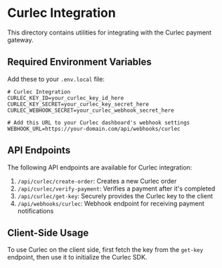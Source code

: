 # Curlec Integration

This directory contains utilities for integrating with the Curlec payment gateway.

## Required Environment Variables

Add these to your `.env.local` file:

```
# Curlec Integration
CURLEC_KEY_ID=your_curlec_key_id_here
CURLEC_KEY_SECRET=your_curlec_key_secret_here
CURLEC_WEBHOOK_SECRET=your_curlec_webhook_secret_here

# Add this URL to your Curlec dashboard's webhook settings
WEBHOOK_URL=https://your-domain.com/api/webhooks/curlec
```

## API Endpoints

The following API endpoints are available for Curlec integration:

1. `/api/curlec/create-order`: Creates a new Curlec order
2. `/api/curlec/verify-payment`: Verifies a payment after it's completed
3. `/api/curlec/get-key`: Securely provides the Curlec key to the client
4. `/api/webhooks/curlec`: Webhook endpoint for receiving payment notifications

## Client-Side Usage

To use Curlec on the client side, first fetch the key from the `get-key` endpoint, then use it to initialize the Curlec SDK. 
